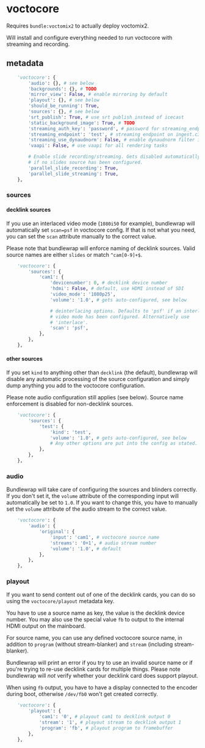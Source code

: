 # voctocore

Requires `bundle:voctomix2` to actually deploy voctomix2.

Will install and configure everything needed to run voctocore with
streaming and recording.

## metadata
```python
    'voctocore': {
        'audio': {}, # see below
        'backgrounds': {}, # TODO
        'mirror_view': False, # enable mirroring by default
        'playout': {}, # see below
        'should_be_running': True,
        'sources': {}, # see below
        'srt_publish': True, # use srt publish instead of icecast
        'static_background_image': True, # TODO
        'streaming_auth_key': 'password', # password for streaming_endpoint
        'streaming_endpoint': 'test', # streaming endpoint on ingest.c3voc.de
        'streaming_use_dynaudnorm': False, # enable dynaudnorm filter in streaming
        'vaapi': False, # use vaapi for all rendering tasks

        # Enable slide recording/streaming. Gets disabled automatically
        # if no slides source has been configured.
        'parallel_slide_recording': True,
        'parallel_slide_streaming': True,
    },
```

### sources
#### decklink sources
If you use an interlaced video mode (`1080i50` for example), bundlewrap
will automatically set `scan=psf` in voctocore config. If that is not
what you need, you can set the `scan` attribute manually to the correct
value.

Please note that bundlewrap will enforce naming of decklink sources.
Valid source names are either `slides` or match `^cam[0-9]+$`.

```python
    'voctocore': {
        'sources': {
            'cam1': {
                'devicenumber': 0, # decklink device number
                'hdmi': False, # default, use HDMI instead of SDI
                'video_mode': '1080p25',
                'volume': '1.0', # gets auto-configured, see below

                # deinterlacing options. Defaults to 'psf' if an interlaced
                # video mode has been configured. Alternatively use
                # 'interlace'.
                'scan': 'psf',
            },
        },
    },
```

#### other sources
If you set `kind` to anything other than `decklink` (the default),
bundlewrap will disable any automatic processing of the source
configuration and simply dump anything you add to the voctocore
configuration.

Please note audio configuration still applies (see below).
Source name enforcement is disabled for non-decklink sources.

```python
    'voctocore': {
        'sources': {
            'test': {
                'kind': 'test',
                'volume': '1.0', # gets auto-configured, see below
                # Any other options are put into the config as stated.
            },
        },
    },
```

### audio
Bundlewrap will take care of configuring the sources and blinders correctly.
If you don't set it, the `volume` attribute of the corresponding input
will automatically be set to `1.0`. If you want to change this, you have
to manually set the `volume` attribute of the audio stream to the correct
value.

```python
    'voctocore': {
        'audio': {
            'original': {
                'input': 'cam1', # voctocore source name
                'streams': '0+1', # audio stream number
                'volume': '1.0', # default
            },
        },
    },
```

### playout
If you want to send content out of one of the decklink cards, you can
do so using the `voctocore/playout` metadata key.

You have to use a source name as key, the value is the decklink device
number. You may also use the special value `fb` to output to the internal
HDMI output on the mainboard.

For source name, you can use any defined voctocore source name, in
addition to `program` (without stream-blanker) and `stream` (including
stream-blanker).

Bundlewrap will print an error if you try to use an invalid source name
or if you're trying to re-use decklink cards for multiple things. Please
note bundlewrap will *not* verify whether your decklink card does support
playout.

When using `fb` output, you have to have a display connected to the
encoder during boot, otherwise `/dev/fb0` won't get created correctly.

```python
    'voctocore': {
        'playout': {
            'cam1': '0', # playout cam1 to decklink output 0
            'stream': '1', # playout stream to decklink output 1
            'program': 'fb', # playout program to framebuffer
        },
    },
```
